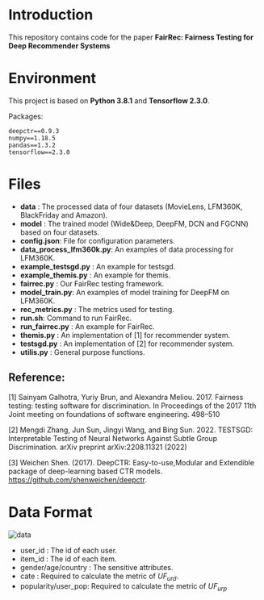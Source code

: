 # Introduction 

This repository contains code for the paper **FairRec: Fairness Testing for Deep Recommender Systems**

# Environment
This project is based on **Python 3.8.1** and **Tensorflow 2.3.0**.

Packages:
```
deepctr==0.9.3
numpy==1.18.5
pandas==1.3.2
tensorflow==2.3.0
```

# Files

- **data** : The processed data of four datasets (MovieLens, LFM360K, BlackFriday and Amazon).
- **model** : The trained model (Wide&Deep, DeepFM, DCN and FGCNN) based on four datasets.
- **config.json**: File for configuration parameters.
- **data_process_lfm360k.py**: An examples of data processing for LFM360K.
- **example_testsgd.py** : An example for testsgd.
- **example_themis.py** : An example for themis.
- **fairrec.py** : Our FairRec testing framework.
- **model_train.py**: An examples of model training for DeepFM on LFM360K.
- **rec_metrics.py** : The metrics used for testing.
- **run.sh**: Command to run FairRec.
- **run_fairrec.py** :  An example for FairRec.
- **themis.py** : An implementation of [1] for recommender system.
- **testsgd.py** : An implementation of [2] for recommender system.
- **utilis.py** : General purpose functions.

## Reference:
[1] Sainyam Galhotra, Yuriy Brun, and Alexandra Meliou. 2017. Fairness testing: testing software for discrimination. In Proceedings of the 2017 11th Joint meeting on foundations of software engineering. 498–510

[2] Mengdi Zhang, Jun Sun, Jingyi Wang, and Bing Sun. 2022. TESTSGD: Interpretable Testing of Neural Networks Against Subtle Group Discrimination. arXiv preprint arXiv:2208.11321 (2022)

[3] Weichen Shen. (2017). DeepCTR: Easy-to-use,Modular and Extendible package of deep-learning based CTR models. https://github.com/shenweichen/deepctr.

# Data Format

![data](https://user-images.githubusercontent.com/117908227/202380517-a7638d84-ba6d-415b-9f2e-a17dc345b2c1.jpg)

- user_id : The id of each user.
- item_id : The id of each item.
- gender/age/country : The sensitive attributes.
- cate : Required to calculate the metric of $UF_{urd}$.
- popularity/user_pop: Required to calculate the metric of $UF_{urp}$
